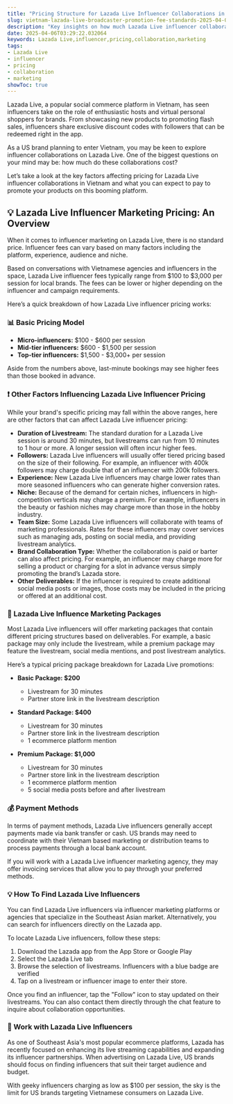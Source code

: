 ```yaml
---
title: "Pricing Structure for Lazada Live Influencer Collaborations in Vietnam"
slug: vietnam-lazada-live-broadcaster-promotion-fee-standards-2025-04-06
description: "Key insights on how much Lazada Live influencer collaborations cost in Vietnam for US brands."
date: 2025-04-06T03:29:22.032064
keywords: Lazada Live,influencer,pricing,collaboration,marketing
tags:
- Lazada Live
- influencer
- pricing
- collaboration
- marketing
showToc: true
---
```


Lazada Live, a popular social commerce platform in Vietnam, has seen influencers take on the role of enthusiastic hosts and virtual personal shoppers for brands. From showcasing new products to promoting flash sales, influencers share exclusive discount codes with followers that can be redeemed right in the app.

As a US brand planning to enter Vietnam, you may be keen to explore influencer collaborations on Lazada Live. One of the biggest questions on your mind may be: how much do these collaborations cost?

Let’s take a look at the key factors affecting pricing for Lazada Live influencer collaborations in Vietnam and what you can expect to pay to promote your products on this booming platform.

## 💡 Lazada Live Influencer Marketing Pricing: An Overview

When it comes to influencer marketing on Lazada Live, there is no standard price. Influencer fees can vary based on many factors including the platform, experience, audience and niche.

Based on conversations with Vietnamese agencies and influencers in the space, Lazada Live influencer fees typically range from $100 to $3,000 per session for local brands. The fees can be lower or higher depending on the influencer and campaign requirements.

Here’s a quick breakdown of how Lazada Live influencer pricing works:

### 📊 Basic Pricing Model

- **Micro-influencers:** $100 - $600 per session
- **Mid-tier influencers:** $600 - $1,500 per session
- **Top-tier influencers:** $1,500 - $3,000+ per session

Aside from the numbers above, last-minute bookings may see higher fees than those booked in advance.

### ❗ Other Factors Influencing Lazada Live Influencer Pricing

While your brand's specific pricing may fall within the above ranges, here are other factors that can affect Lazada Live influencer pricing:

- **Duration of Livestream:** The standard duration for a Lazada Live session is around 30 minutes, but livestreams can run from 10 minutes to 1 hour or more. A longer session will often incur higher fees.
- **Followers:** Lazada Live influencers will usually offer tiered pricing based on the size of their following. For example, an influencer with 400k followers may charge double that of an influencer with 200k followers.
- **Experience:** New Lazada Live influencers may charge lower rates than more seasoned influencers who can generate higher conversion rates.
- **Niche:** Because of the demand for certain niches, influencers in high-competition verticals may charge a premium. For example, influencers in the beauty or fashion niches may charge more than those in the hobby industry.
- **Team Size:** Some Lazada Live influencers will collaborate with teams of marketing professionals. Rates for these influencers may cover services such as managing ads, posting on social media, and providing livestream analytics.
- **Brand Collaboration Type:** Whether the collaboration is paid or barter can also affect pricing. For example, an influencer may charge more for selling a product or charging for a slot in advance versus simply promoting the brand’s Lazada store.
- **Other Deliverables:** If the influencer is required to create additional social media posts or images, those costs may be included in the pricing or offered at an additional cost.

### 📢 Lazada Live Influence Marketing Packages 

Most Lazada Live influencers will offer marketing packages that contain different pricing structures based on deliverables. For example, a basic package may only include the livestream, while a premium package may feature the livestream, social media mentions, and post livestream analytics.

Here’s a typical pricing package breakdown for Lazada Live promotions:

- **Basic Package: $200**
  - Livestream for 30 minutes
  - Partner store link in the livestream description

- **Standard Package: $400**
  - Livestream for 30 minutes
  - Partner store link in the livestream description
  - 1 ecommerce platform mention

- **Premium Package: $1,000**
  - Livestream for 30 minutes
  - Partner store link in the livestream description
  - 1 ecommerce platform mention
  - 5 social media posts before and after livestream

### 💰 Payment Methods

In terms of payment methods, Lazada Live influencers generally accept payments made via bank transfer or cash. US brands may need to coordinate with their Vietnam based marketing or distribution teams to process payments through a local bank account.

If you will work with a Lazada Live influencer marketing agency, they may offer invoicing services that allow you to pay through your preferred methods.

### 💡 How To Find Lazada Live Influencers

You can find Lazada Live influencers via influencer marketing platforms or agencies that specialize in the Southeast Asian market. Alternatively, you can search for influencers directly on the Lazada app.

To locate Lazada Live influencers, follow these steps:

1. Download the Lazada app from the App Store or Google Play
2. Select the Lazada Live tab
3. Browse the selection of livestreams. Influencers with a blue badge are verified
4. Tap on a livestream or influencer image to enter their store.

Once you find an influencer, tap the "Follow" icon to stay updated on their livestreams. You can also contact them directly through the chat feature to inquire about collaboration opportunities.

### 📲 Work with Lazada Live Influencers

As one of Southeast Asia's most popular ecommerce platforms, Lazada has recently focused on enhancing its live streaming capabilities and expanding its influencer partnerships. When advertising on Lazada Live, US brands should focus on finding influencers that suit their target audience and budget.

With geeky influencers charging as low as $100 per session, the sky is the limit for US brands targeting Vietnamese consumers on Lazada Live.